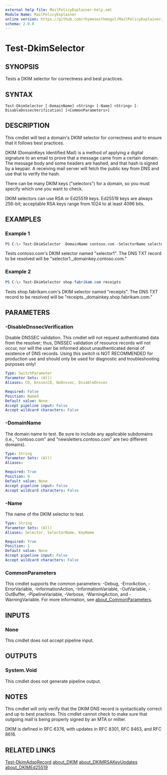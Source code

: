 ```yaml
---
external help file: MailPolicyExplainer-help.xml
Module Name: MailPolicyExplainer
online version: https://github.com/rhymeswithmogul/MailPolicyExplainer/blob/main/man/en-US/Test-DkimSelector.md
schema: 2.0.0
---
```


# Test-DkimSelector

## SYNOPSIS
Tests a DKIM selector for correctness and best practices.

## SYNTAX

```
Test-DkimSelector [-DomainName] <String> [-Name] <String> [-DisableDnssecVerification] [<CommonParameters>]
```

## DESCRIPTION
This cmdlet will test a domain's DKIM selector for correctness and to ensure that it follows best practices.

DKIM (DomainKeys Identified Mail) is a method of applying a digital signature to an email to prove that a message came from a certain domain.  The message body and some headers are hashed, and that hash is signed by a keypair.  A receiving mail server will fetch the public key from DNS and use that to verify the hash.

There can be many DKIM keys ("selectors") for a domain, so you must specify which one you want to check.

DKIM selectors can use RSA or Ed25519 keys.  Ed25519 keys are always 256-bit;  acceptable RSA keys range from 1024 to at least 4096 bits.

## EXAMPLES

### Example 1
```powershell
PS C:\> Test-DkimSelector -DomainName contoso.com -SelectorName selector1
```

Tests contoso.com's DKIM selector named "selector1".  The DNS TXT record to be resolved will be "selector1._domainkey.contoso.com."

### Example 2
```powershell
PS C:\> Test-DkimSelector shop.fabrikam.com receipts
```

Tests shop.fabrikam.com's DKIM selector named "receipts".  The DNS TXT record to be resolved will be "receipts._domainkey.shop.fabrikam.com."

## PARAMETERS

### -DisableDnssecVerification
Disable DNSSEC validation.  This cmdlet will not request authenticated data from the resolver;  thus, DNSSEC validation of resource records will not occur, nor will the user be informed about unauthenticated denial of existence of DNS records.  Using this switch is NOT RECOMMENDED for production use and should only be used for diagnostic and troubleshooting purposes only!

```yaml
Type: SwitchParameter
Parameter Sets: (All)
Aliases: CD, DnssecCD, NoDnssec, DisableDnssec

Required: False
Position: Named
Default value: None
Accept pipeline input: False
Accept wildcard characters: False
```

### -DomainName
The domain name to test.  Be sure to include any applicable subdomains (i.e., "contoso.com" and "newsletters.contoso.com" are two different domains).

```yaml
Type: String
Parameter Sets: (All)
Aliases:

Required: True
Position: 0
Default value: None
Accept pipeline input: False
Accept wildcard characters: False
```

### -Name
The name of the DKIM selector to test.

```yaml
Type: String
Parameter Sets: (All)
Aliases: Selector, SelectorName, KeyName

Required: True
Position: 1
Default value: None
Accept pipeline input: False
Accept wildcard characters: False
```

### CommonParameters
This cmdlet supports the common parameters: -Debug, -ErrorAction, -ErrorVariable, -InformationAction, -InformationVariable, -OutVariable, -OutBuffer, -PipelineVariable, -Verbose, -WarningAction, and -WarningVariable. For more information, see [about_CommonParameters](http://go.microsoft.com/fwlink/?LinkID=113216).

## INPUTS

### None
This cmdlet does not accept pipeline input.

## OUTPUTS

### System.Void
This cmdlet does not generate pipeline output.

## NOTES
This cmdlet will only verify that the DKIM DNS record is syntactically correct and up to best practices.  This cmdlet cannot check to make sure that outgoing mail is being properly signed by an MTA or milter.

DKIM is defined in RFC 6376, with updates in RFC 8301, RFC 8463, and RFC 8616.

## RELATED LINKS

[Test-DkimAdspRecord]()
[about_DKIM]()
[about_DKIMRSAKeyUpdates]()
[about_DKIMEd25519]()
